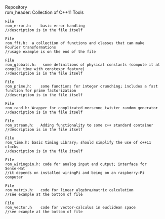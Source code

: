 Repository	
rom_header:	Collection of C++11 Tools  

	File
	rom_error.h:	basic error handling
	//description is in the file itself 

	File
	rom_fft.h:	a collection of functions and classes that can make Fourier transformations
	//usage example is on the end of the file 

	File
	rom_globals.h:	 some definitions of physical constants (compute it at compile time with constexpr feature)
	//description is in the file itself 

	File
	rom_prime.h:	some functions for integer crunching; includes a fast function for prime factorization
	//description is in the file itself 

	File
	rom_rand.h:	Wrapper for complicated mersenne_twister random generator
	//description is in the file itself 

	File
	rom_stream.h:	Adding functionality to some c++ standard container
	//description is in the file itself 

	File
	rom_time.h:	basic timing Library; should simplify the use of c++11 clocks
	//description is in the file itself 

	File
	rom_wiringpin.h: code for analog input and output; interface for Sense-Hat
	//it depends on installed wiringPi and being on an raspberry-Pi computer

	File
	rom_matrix.h:	code for linear algebra/matrix calculation
	//see example at the bottom of file

	File
	rom_vector.h	code for vector-calculus in euclidean space 
	//see example at the bottom of file

	

 




